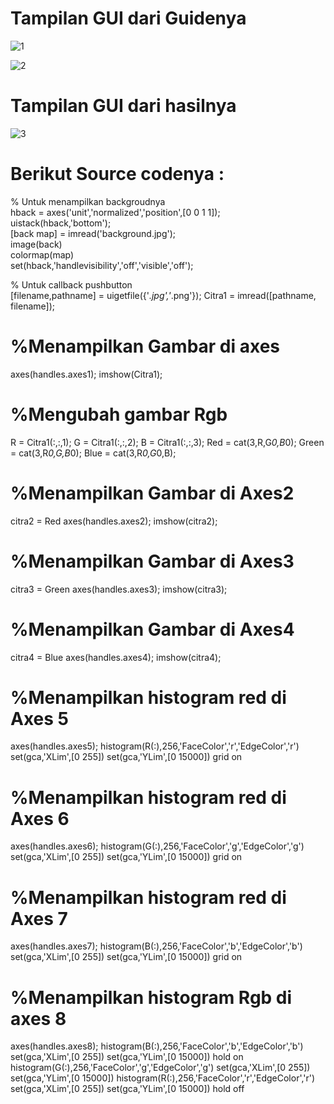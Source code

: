 # Tampilan GUI dari Guidenya  

![1](https://user-images.githubusercontent.com/81844622/117101243-f2cf2880-ad9f-11eb-990a-a2042ac3743d.jpg)

![2](https://user-images.githubusercontent.com/81844622/117101366-4b062a80-ada0-11eb-9063-d27514a3ca54.jpg)

# Tampilan GUI dari hasilnya

![3](https://user-images.githubusercontent.com/81844622/117101430-6d984380-ada0-11eb-8a8a-6662f48e5e67.jpg)

# Berikut Source codenya :

% Untuk menampilkan backgroudnya</br>
hback = axes('unit','normalized','position',[0 0 1 1]);</br>
uistack(hback,'bottom');</br>
[back map] = imread('background.jpg');</br>
image(back)</br>
colormap(map)</br>
set(hback,'handlevisibility','off','visible','off');</br>

% Untuk callback pushbutton</br>
[filename,pathname] = uigetfile({'*.jpg','*.png'});
Citra1 = imread([pathname, filename]);

# %Menampilkan Gambar di axes
axes(handles.axes1);
imshow(Citra1);

# %Mengubah gambar Rgb
R = Citra1(:,:,1);
G = Citra1(:,:,2);
B = Citra1(:,:,3);
Red = cat(3,R,G*0,B*0);
Green = cat(3,R*0,G,B*0);
Blue = cat(3,R*0,G*0,B);

# %Menampilkan Gambar di Axes2
citra2 = Red
axes(handles.axes2);
imshow(citra2);

# %Menampilkan Gambar di Axes3
citra3 = Green 
axes(handles.axes3);
imshow(citra3);

# %Menampilkan Gambar di Axes4
citra4 = Blue
axes(handles.axes4);
imshow(citra4);

# %Menampilkan histogram red di Axes 5
axes(handles.axes5);
histogram(R(:),256,'FaceColor','r','EdgeColor','r')
set(gca,'XLim',[0 255])
set(gca,'YLim',[0 15000])
grid on

# %Menampilkan histogram red di Axes 6
axes(handles.axes6);
histogram(G(:),256,'FaceColor','g','EdgeColor','g')
set(gca,'XLim',[0 255])
set(gca,'YLim',[0 15000])
grid on

# %Menampilkan histogram red di Axes 7
axes(handles.axes7);
histogram(B(:),256,'FaceColor','b','EdgeColor','b')
set(gca,'XLim',[0 255])
set(gca,'YLim',[0 15000])
grid on

# %Menampilkan histogram Rgb di axes 8
axes(handles.axes8);
histogram(B(:),256,'FaceColor','b','EdgeColor','b')
set(gca,'XLim',[0 255])
set(gca,'YLim',[0 15000])
hold on
histogram(G(:),256,'FaceColor','g','EdgeColor','g')
set(gca,'XLim',[0 255])
set(gca,'YLim',[0 15000])
histogram(R(:),256,'FaceColor','r','EdgeColor','r')
set(gca,'XLim',[0 255])
set(gca,'YLim',[0 15000])
hold off


